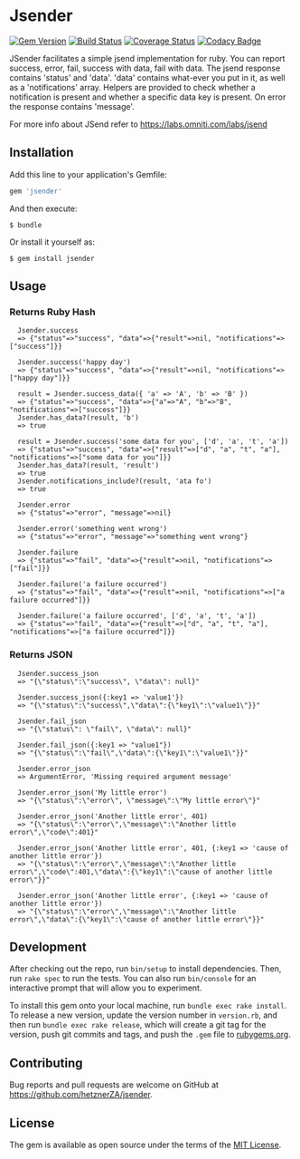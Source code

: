 # Jsender

[![Gem Version](https://badge.fury.io/rb/jsender.png)](https://badge.fury.io/rb/jsender)
[![Build Status](https://travis-ci.org/hetznerZA/jsender.svg?branch=master)](https://travis-ci.org/hetznerZA/jsender)
[![Coverage Status](https://coveralls.io/repos/github/hetznerZA/jsender/badge.svg?branch=master)](https://coveralls.io/github/hetznerZA/jsender?branch=master)
[![Codacy Badge](https://api.codacy.com/project/badge/Grade/2823754c19964ba698f0a90167583d94)](https://www.codacy.com/app/ernst-van-graan/jsender?utm_source=github.com&amp;utm_medium=referral&amp;utm_content=hetznerZA/jsender&amp;utm_campaign=Badge_Grade)

JSender facilitates a simple jsend implementation for ruby. You can report success, error, fail, success with data, fail with data. The jsend response contains 'status' and 'data'. 'data' contains what-ever you put in it, as well as a 'notifications' array. Helpers are provided to check whether a notification is present and whether a specific data key is present. On error the response contains 'message'.

For more info about JSend refer to https://labs.omniti.com/labs/jsend

## Installation

Add this line to your application's Gemfile:

```ruby
gem 'jsender'
```

And then execute:

    $ bundle

Or install it yourself as:

    $ gem install jsender

## Usage
### Returns Ruby Hash

```
  Jsender.success
  => {"status"=>"success", "data"=>{"result"=>nil, "notifications"=>["success"]}}

  Jsender.success('happy day')
  => {"status"=>"success", "data"=>{"result"=>nil, "notifications"=>["happy day"]}}

  result = Jsender.success_data({ 'a' => 'A', 'b' => 'B' })
  => {"status"=>"success", "data"=>{"a"=>"A", "b"=>"B", "notifications"=>["success"]}}
  Jsender.has_data?(result, 'b')
  => true

  result = Jsender.success('some data for you', ['d', 'a', 't', 'a'])
  => {"status"=>"success", "data"=>{"result"=>["d", "a", "t", "a"], "notifications"=>["some data for you"]}}
  Jsender.has_data?(result, 'result')
  => true
  Jsender.notifications_include?(result, 'ata fo')
  => true

  Jsender.error
  => {"status"=>"error", "message"=>nil}

  Jsender.error('something went wrong')
  => {"status"=>"error", "message"=>"something went wrong"}

  Jsender.failure
  => {"status"=>"fail", "data"=>{"result"=>nil, "notifications"=>["fail"]}}

  Jsender.failure('a failure occurred')
  => {"status"=>"fail", "data"=>{"result"=>nil, "notifications"=>["a failure occurred"]}}

  Jsender.failure('a failure occurred', ['d', 'a', 't', 'a'])
  => {"status"=>"fail", "data"=>{"result"=>["d", "a", "t", "a"], "notifications"=>["a failure occurred"]}}
```

### Returns JSON

```
  Jsender.success_json
  => "{\"status\":\"success\", \"data\": null}"

  Jsender.success_json({:key1 => 'value1'})
  => "{\"status\":\"success\",\"data\":{\"key1\":\"value1\"}}"

  Jsender.fail_json
  => "{\"status\": \"fail\", \"data\": null}"

  Jsender.fail_json({:key1 => "value1"})
  => "{\"status\":\"fail\",\"data\":{\"key1\":\"value1\"}}"

  Jsender.error_json
  => ArgumentError, 'Missing required argument message'

  Jsender.error_json('My little error')
  => "{\"status\":\"error\", \"message\":\"My little error\"}"

  Jsender.error_json('Another little error', 401)
  => "{\"status\":\"error\",\"message\":\"Another little error\",\"code\":401}"

  Jsender.error_json('Another little error', 401, {:key1 => 'cause of another little error'})
  => "{\"status\":\"error\",\"message\":\"Another little error\",\"code\":401,\"data\":{\"key1\":\"cause of another little error\"}}"

  Jsender.error_json('Another little error', {:key1 => 'cause of another little error'})
  => "{\"status\":\"error\",\"message\":\"Another little error\",\"data\":{\"key1\":\"cause of another little error\"}}"
```


## Development

After checking out the repo, run `bin/setup` to install dependencies. Then, run `rake spec` to run the tests. You can also run `bin/console` for an interactive prompt that will allow you to experiment.

To install this gem onto your local machine, run `bundle exec rake install`. To release a new version, update the version number in `version.rb`, and then run `bundle exec rake release`, which will create a git tag for the version, push git commits and tags, and push the `.gem` file to [rubygems.org](https://rubygems.org).

## Contributing

Bug reports and pull requests are welcome on GitHub at https://github.com/hetznerZA/jsender.

## License

The gem is available as open source under the terms of the [MIT License](http://opensource.org/licenses/MIT).
